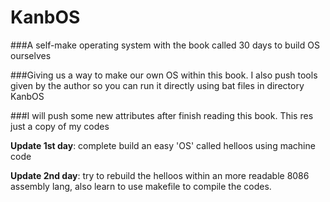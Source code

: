 # KanbOS
###A self-make operating system with the book called 30 days to build OS ourselves

###Giving us a way to make our own OS within this book. I also push tools given by the author so you can run it directly using bat files in directory KanbOS

###I will push some new attributes after finish reading this book. This res just a copy of my codes




**Update 1st day**: complete build an easy 'OS' called helloos using machine code

**Update 2nd day**: try to rebuild the helloos within an more readable 8086 assembly lang, also learn to use makefile to compile the codes.